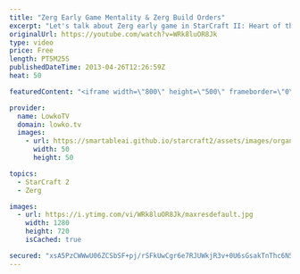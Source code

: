 ```yaml
---
title: "Zerg Early Game Mentality & Zerg Build Orders"
excerpt: "Let's talk about Zerg early game in StarCraft II: Heart of the Swarm. I know I emphasize build orders a lot, however there are a few reasons why I do. I have always felt they are absolutely essential for any starting StarCraft II player and they help out in every aspect of the game.  ▶ StarCraft II Study"
originalUrl: https://youtube.com/watch?v=WRk8luOR8Jk
type: video
price: Free
length: PT5M25S
publishedDateTime: 2013-04-26T12:26:59Z
heat: 50

featuredContent: "<iframe width=\"800\" height=\"500\" frameborder=\"0\" src=\"https://www.youtube.com/embed/WRk8luOR8Jk\" allow=\"accelerometer; autoplay; encrypted-media; gyroscope; picture-in-picture\" allowfullscreen></iframe>"

provider:
  name: LowkoTV
  domain: lowko.tv
  images:
    - url: https://smartableai.github.io/starcraft2/assets/images/organizations/lowko.tv-50x50.jpg
      width: 50
      height: 50

topics:
  - StarCraft 2
  - Zerg

images:
  - url: https://i.ytimg.com/vi/WRk8luOR8Jk/maxresdefault.jpg
    width: 1280
    height: 720
    isCached: true

secured: "xsA5PzCWWwU06ZCSbSF+pj/rSFkUwCgr6e7RJUWkjR3v+0U6sGsakTnThc6N5BSlbWtcPbDANBW6rJvioirD7+88iFXSTduOJm93EYb6ipeCKadOxspQcxdNd4tdS1RyNlN7rxw0TWdEt43LKp12nsONHVn4jykOP3Lu6G9vajLcB3AO02BtXZWyefTPNeebuCEEh4hk79oh+q2oYS0B6EMOSP+CKcZWdB3hJDVevIjw2sHeUOSycovPGZpbGc/azyGVuvh4Xb3+Ah2VkH4KRWwD+pINzykvhpENOFd4ccc86r5iK0V+YcxOGNgaJFfcGyIDVuQFB12K2KA57u6b3pqD58UpiasbaQOcqNtDpDhpl2ysRmP1u3vBCyxkg3rLYt8c93ig/RerYYVZpOu/qPYDptszyUT0aITzfqhmlVY=;Rl92Hm4/LWZxqP5Oi8i4Hw=="
---
```


